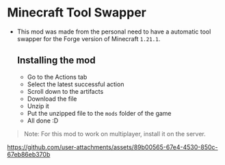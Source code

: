 # Minecraft Tool Swapper

- This mod was made from the personal need to have a automatic tool swapper for the Forge version of Minecraft `1.21.1`. 
  
  ## Installing the mod
  - Go to the Actions tab
  - Select the latest successful action
  - Scroll down to the artifacts
  - Download the file
  - Unzip it
  - Put the unzipped file to the `mods` folder of the game
  - All done :D 

> Note: For this mod to work on multiplayer, install it on the server.


https://github.com/user-attachments/assets/89b00565-67e4-4530-850c-67eb86eb370b

